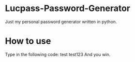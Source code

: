 # Lucpass-Password-Generator
Just my personal password generator written in python.
# How to use
Type in the following code:
    test
    test123
And you win.

